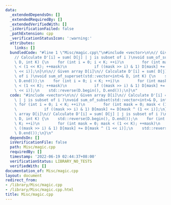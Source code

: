 ```yaml
---
data:
  _extendedDependsOn: []
  _extendedRequiredBy: []
  _extendedVerifiedWith: []
  _isVerificationFailed: false
  _pathExtension: cpp
  _verificationStatusIcon: ':warning:'
  attributes:
    links: []
  bundledCode: "#line 1 \"Misc/magic.cpp\"\n#include <vector>\n\n// Given array D[i]\n\
    // Calculate D'[i] = sum( D[j] | j is subset of i )\nvoid sum_of_subset(std::vector<int>&\
    \ D, int K) {\n    for (int i = 0; i < K; ++i)\n        for (int mask = 0; mask\
    \ < (1 << K); ++mask)\n            if ((mask >> i) & 1) D[mask] += D[mask ^ (1\
    \ << i)];\n}\n\n// Given array D[i]\n// Calculate D'[i] = sum( D[j] | j is subset\
    \ of i )\nvoid sum_of_superset(std::vector<int>& D, int K) {\n    std::reverse(D.begin(),\
    \ D.end());\n    for (int i = 0; i < K; ++i)\n        for (int mask = 0; mask\
    \ < (1 << K); ++mask)\n            if ((mask >> i) & 1) D[mask] += D[mask ^ (1\
    \ << i)];\n    std::reverse(D.begin(), D.end());\n}\n"
  code: "#include <vector>\n\n// Given array D[i]\n// Calculate D'[i] = sum( D[j]\
    \ | j is subset of i )\nvoid sum_of_subset(std::vector<int>& D, int K) {\n   \
    \ for (int i = 0; i < K; ++i)\n        for (int mask = 0; mask < (1 << K); ++mask)\n\
    \            if ((mask >> i) & 1) D[mask] += D[mask ^ (1 << i)];\n}\n\n// Given\
    \ array D[i]\n// Calculate D'[i] = sum( D[j] | j is subset of i )\nvoid sum_of_superset(std::vector<int>&\
    \ D, int K) {\n    std::reverse(D.begin(), D.end());\n    for (int i = 0; i <\
    \ K; ++i)\n        for (int mask = 0; mask < (1 << K); ++mask)\n            if\
    \ ((mask >> i) & 1) D[mask] += D[mask ^ (1 << i)];\n    std::reverse(D.begin(),\
    \ D.end());\n}\n"
  dependsOn: []
  isVerificationFile: false
  path: Misc/magic.cpp
  requiredBy: []
  timestamp: '2022-06-19 02:44:37+08:00'
  verificationStatus: LIBRARY_NO_TESTS
  verifiedWith: []
documentation_of: Misc/magic.cpp
layout: document
redirect_from:
- /library/Misc/magic.cpp
- /library/Misc/magic.cpp.html
title: Misc/magic.cpp
---
```

